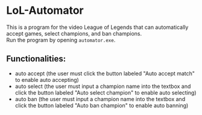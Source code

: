 # LoL-Automator
This is a program for the video League of Legends that can automatically accept games, select champions, and ban champions. <br>
Run the program by opening ```automator.exe```.

## Functionalities:
* auto accept (the user must click the button labeled "Auto accept match" to enable auto accepting)
* auto select (the user must input a champion name into the textbox and click the button labeled "Auto select champion" to enable auto selecting)
* auto ban (the user must input a champion name into the textbox and click the button labeled "Auto ban champion" to enable auto banning)
